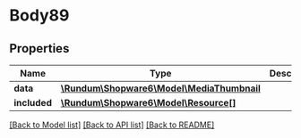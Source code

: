 # Body89

## Properties
Name | Type | Description | Notes
------------ | ------------- | ------------- | -------------
**data** | [**\Rundum\Shopware6\Model\MediaThumbnail**](MediaThumbnail.md) |  | [optional] 
**included** | [**\Rundum\Shopware6\Model\Resource[]**](Resource.md) |  | [optional] 

[[Back to Model list]](../../README.md#documentation-for-models) [[Back to API list]](../../README.md#documentation-for-api-endpoints) [[Back to README]](../../README.md)

